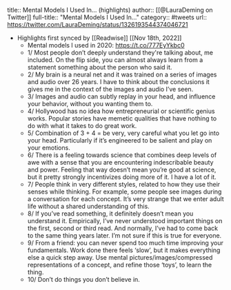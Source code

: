 title:: Mental Models I Used In... (highlights)
author:: [[@LauraDeming on Twitter]]
full-title:: "Mental Models I Used In..."
category:: #tweets
url:: https://twitter.com/LauraDeming/status/1326193544374046721

- Highlights first synced by [[Readwise]] [[Nov 18th, 2022]]
	- Mental models I used in 2020:  https://t.co/777EyYkbc0
	- 1/ Most people don’t deeply understand they're talking about, me included. On the flip side, you can almost always learn from a statement something about the person who said it.
	- 2/ My brain is a neural net and it was trained on a series of images and audio over 26 years. I have to think about the conclusions it gives me in the context of the images and audio I’ve seen.
	- 3/ Images and audio can subtly replay in your head, and influence your behavior, without you wanting them to.
	- 4/ Hollywood has no idea how entrepreneurial or scientific genius works. Popular stories have memetic qualities that have nothing to do with what it takes to do great work.
	- 5/ Combination of 3 + 4 = be very, very careful what you let go into your head. Particularly if it’s engineered to be salient and play on your emotions.
	- 6/ There is a feeling towards science that combines deep levels of awe with a sense that you are encountering indescribable beauty and power. Feeling that way doesn’t mean you’re good at science, but it pretty strongly incentivizes doing more of it. I have a lot of it.
	- 7/ People think in very different styles, related to how they use their senses while thinking. For example, some people see images during a conversation for each concept. It’s very strange that we enter adult life without a shared understanding of this.
	- 8/ If you’ve read something, it definitely doesn’t mean you understand it. Empirically, I’ve never understood important things on the first, second or third read. And normally, I’ve had to come back to the same thing years later. I’m not sure if this is true for everyone.
	- 9/ From a friend: you can never spend too much time improving your fundamentals. Work done there feels ‘slow’, but it makes everything else a quick step away. Use mental pictures/images/compressed representations of a concept, and refine those ‘toys’, to learn the thing.
	- 10/ Don’t do things you don’t believe in.